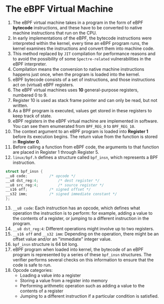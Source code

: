 # The eBPF Virtual Machine

1.  The eBPF virtual machine takes in a program in the form of eBPF **bytecode** instructions, and these have to be converted to native machine instructions that run on the CPU.
2.  In early implementations of the eBPF, the bytecode instructions were interpreted within the kernel, every time an eBPF program runs, the kernel examines the instructions and convert them into machine code.
3.  This method replaced by `JIT` compilation for performance reasons and to avoid the possibility of some `Spectre-related` vulnerabilities in the eBPF interpreter.
4.  Compilation means the conversion to native machine instructions happens just once, when the program is loaded into the kernel. 
5.   eBPF bytecode consists of a set of instructions, and those instructions act on (virtual) eBPF registers.
6.  The eBPF virtual machines uses **10** general-purpose registers, numbered 0 to 9.
7.  Register 10 is used as stack frame pointer and can only be read, but not written.
8.  As a BPF program is executed, values get stored in these registers to keep track of state.
9.  eBPF registers in the eBPF virtual machine are implemented in software. You can see them enumerated from `BPF_REG_0` to `BPF_REG_10`.
10.  The context argument to an eBPF program is loaded into **Register 1** before its execution begins. The return value from the function is stored in **Register 0**.
11.  Before calling a function from eBPF code, the arguments to that function are placed in Register 1 through Register 5.
12.  `linux/bpf.h` defines a structure called `bpf_insn`, which represents a BPF instruction.

```c
struct bpf_insn {
__u8 code;			/* opcode */
__u8 dst_reg:4;			/* dest register */
__u8 src_reg:4;			/* source register */
__s16 off;			/* signed offset */
__s32 imm;			/* signed immediate constant */
};
```

13. `__u8 code`: Each instruction has an opcode, which defines what operation the instruction is to perform: for example, adding a value to the contents of a register, or jumping to a different instruction in the program.
14. `__u8 dst_reg:4`: Different operations might involve up to two registers.
15. `__s16 off` and `__s32 imm`: Depending on the operation, there might be an offset value and/or an "immediate" integer value.
16. `bpf_insn` structure is 64 bit  long.
17. eBPF program when loaded into kernel, the bytecode of an eBPF program is represented by a series of these `bpf_insn` structures. The verifier performs several checks on this information to ensure that the code is safe to run.
18. Opcode categories:
    - Loading a value into a register
    - Storing a value from a register into memory
    - Performing arithmetic operation such as adding a value to the contents of a register
    - Jumping to a different instruction if a particular condition is satisfied.